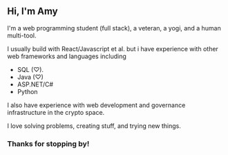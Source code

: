 ## Hi, I'm Amy

I'm a web programming student (full stack), a veteran, a yogi, and a human multi-tool.

I usually build with React/Javascript et al. but i have experience with other web frameworks and languages including 
* SQL (♡).
* Java (♡)
* ASP.NET/C#
* Python

I also have experience with web development and governance infrastructure in the crypto space.

I love solving problems, creating stuff, and trying new things.

### Thanks for stopping by!
